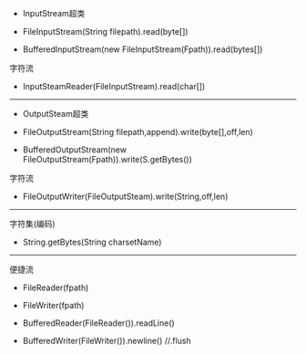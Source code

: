 

- InputStream超类

- FileInputStream(String filepath).read(byte[])

- BufferedInputStream(new FileInputStream(Fpath)).read(bytes[])

字符流
- InputSteamReader(FileInputStream).read(char[])

---

- OutputSteam超类

- FileOutputStream(String filepath,append).write(byte[],off,len)

- BufferedOutputStream(new FileOutputStream(Fpath)).write(S.getBytes())

字符流
- FileOutputWriter(FileOutputSteam).write(String,off,len)


---
字符集(编码)

- String.getBytes(String charsetName)

---
便捷流
- FileReader(fpath)
- FileWriter(fpath)

- BufferedReader(FileReader()).readLine()
- BufferedWriter(FileWriter()).newline()   //.flush